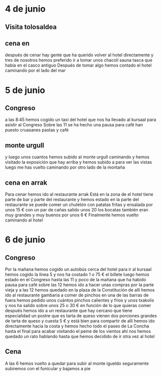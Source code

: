 # 4 de junio

## Visita tolosaldea



## cena en

después de cenar hay gente que ha querido volver al hotel directamente y tres de nosotros hemos preferido ir a tomar unos chacolí sauna tasca que había en el casco antiguo
Después de tomar algo hemos contado el hotel caminando por el lado del mar

# 5 de junio

## Congreso

a las 8:45 hemos cogido un taxi del hotel que nos ha llevado al kursaal para asistir al Congreso
Sobre las 11 se ha hecho una pausa para café han puesto cruasanes pastas y café

## monte urgull

y luego unos cuantos hemos subido al monte urgull caminando y hemos visitado la exposición que hay arriba y hemos subido a para ver las vistas luego me has vuelto caminando por otro lado de la montaña


## cena en arrak

Para cenar hemos ido al restaurante arrak
Está en la zona de el hotel tiene parte de bar y parte del restaurante y hemos estado en la parte del restaurante se puede comer un chuletón con patatas fritas y ensalada por unos 15 € con un par de cañas salido unos 20 los bocatas también eran muy grandes y muy buenos por unos 6 €
Finalmente hemos vuelto caminando al hotel

# 6 de junio

## Congreso

Por la mañana hemos cogido un autobús cerca del hotel para ir al kursaal hemos cogido la línea 5 y nos ha costado 1 o 75 € el billete luego hemos estado en el Congreso hasta las 11 y poco de la mañana que ha habido pausa para café sobre las 12 hemos ido a hacer unas compras por la parte vieja y a las 12 hemos quedado en la plaza de la Constitución de allí hemos ido al restaurante gambaria a comer de pinchos en una de las barras de fuera hemos pedido unos cuántos pinchos calientes y fríos y unos txakolis y nos ha salido sobre unos 25 o 30 € en función de lo que quieras comer
después hemos ido a un restaurante que hay cercano que tiene especialidad un postre que es tarta de queso vienen dos porciones grandes de tarta de queso y cuesta 5 € y está bien para compartir
de allí hemos ido directamente hacia la costa y hemos hecho todo el paseo de La Concha hasta el final para acabar visitando el peine de los vientos ahí nos hemos quedado un rato hablando hasta que hemos decidido de ir otra vez al hotel

## Cena

A las 6 hemos vuelto a quedar para subir al monte igueldo seguramente subiremos con el funicular y bajamos a pie
